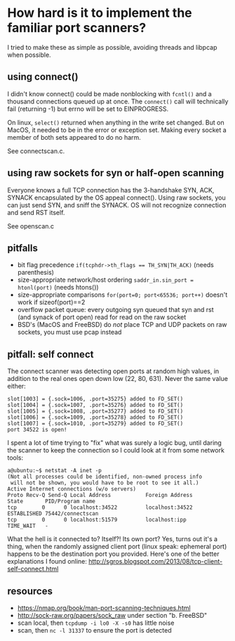 # How hard is it to implement the familiar port scanners?

I tried to make these as simple as possible, avoiding threads and libpcap when possible.

## using connect()
I didn't know connect() could be made nonblocking with `fcntl()` and a thousand connections queued up at once. The `connect()` call will technically fail (returning -1) but errno will be set to EINPROGRESS.

On linux, `select()` returned when anything in the write set changed. But on MacOS, it needed to be in the error or exception set. Making every socket a member of both sets appeared to do no harm.

See connectscan.c.

## using raw sockets for syn or half-open scanning
Everyone knows a full TCP connection has the 3-handshake SYN, ACK, SYNACK encapsulated by the OS appeal connect(). Using raw sockets, you can just send SYN, and sniff the SYNACK. OS will not recognize connection and send RST itself.

See openscan.c

## pitfalls
* bit flag precedence `if(tcphdr->th_flags == TH_SYN|TH_ACK)` (needs parenthesis)
* size-appropriate network/host ordering `saddr_in.sin_port = htonl(port)` (needs htons())
* size-appropriate comparisons `for(port=0; port<65536; port++)` doesn't work if sizeof(port)==2
* overflow packet queue: every outgoing syn queued that syn and rst (and synack of port open) read for read on the raw socket
* BSD's (MacOS and FreeBSD) do *not* place TCP and UDP packets on raw sockets, you must use pcap instead
 
## pitfall: self connect
The connect scanner was detecting open ports at random high values, in addition to the real ones open down low (22, 80, 631). Never the same value either:

```
slot[1003] = {.sock=1006, .port=35275} added to FD_SET()
slot[1004] = {.sock=1007, .port=35276} added to FD_SET()
slot[1005] = {.sock=1008, .port=35277} added to FD_SET()
slot[1006] = {.sock=1009, .port=35278} added to FD_SET()
slot[1007] = {.sock=1010, .port=35279} added to FD_SET()
port 34522 is open!
```
I spent a lot of time trying to "fix" what was surely a logic bug, until daring the scanner to keep the connection so I could look at it from some network tools:

```
a@ubuntu:~$ netstat -A inet -p
(Not all processes could be identified, non-owned process info
 will not be shown, you would have to be root to see it all.)
Active Internet connections (w/o servers)
Proto Recv-Q Send-Q Local Address           Foreign Address         State       PID/Program name
tcp        0      0 localhost:34522         localhost:34522         ESTABLISHED 75442/connectscan
tcp        0      0 localhost:51579         localhost:ipp           TIME_WAIT   -
```
What the hell is it connected to? Itself?! Its own port? Yes, turns out it's a thing, when the randomly assigned client port (linux speak: ephemeral port) happens to be the destination port you provided.
Here's one of the better explanations I found online: http://sgros.blogspot.com/2013/08/tcp-client-self-connect.html

## resources
* https://nmap.org/book/man-port-scanning-techniques.html
* http://sock-raw.org/papers/sock_raw under section "b. FreeBSD"
* scan local, then `tcpdump -i lo0 -X -s0` has little noise
* scan, then `nc -l 31337` to ensure the port is detected

<!-- CREATED: 2017-09-27 -->
<!-- TAGS: derp,lerp -->